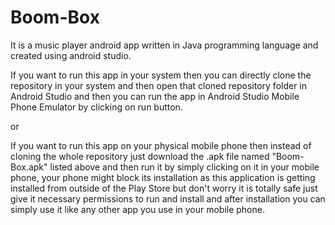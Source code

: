 # Boom-Box
It is a music player android app written in Java programming language and created using android studio.

If you want to run this app in your system then you can directly clone the repository in your system and then open that cloned repository folder in Android Studio and then you can run the app in Android Studio Mobile Phone Emulator by clicking on run button.

or

If you want to run this app on your physical mobile phone then instead of cloning the whole repository just download the .apk file named "Boom-Box.apk" listed above and then run it by simply clicking on it in your mobile phone, your phone might block its installation as this application is getting installed from outside of the Play Store but don't worry it is totally safe just give it necessary permissions to run and install and after installation you can simply use it like any other app you use in your mobile phone.
